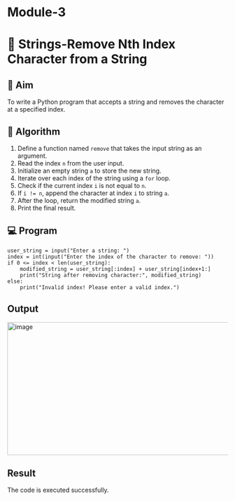 # Module-3
# 🧹 Strings-Remove Nth Index Character from a String

## 🎯 Aim
To write a Python program that accepts a string and removes the character at a specified index.

## 🧠 Algorithm
1. Define a function named `remove` that takes the input string as an argument.
2. Read the index `n` from the user input.
3. Initialize an empty string `a` to store the new string.
4. Iterate over each index of the string using a `for` loop.
5. Check if the current index `i` is not equal to `n`.
6. If `i != n`, append the character at index `i` to string `a`.
7. After the loop, return the modified string `a`.
8. Print the final result.

## 💻 Program
~~~
user_string = input("Enter a string: ")
index = int(input("Enter the index of the character to remove: "))
if 0 <= index < len(user_string):
    modified_string = user_string[:index] + user_string[index+1:]
    print("String after removing character:", modified_string)
else:
    print("Invalid index! Please enter a valid index.")
~~~


## Output
<img width="1282" height="303" alt="image" src="https://github.com/user-attachments/assets/670d0685-294c-4e18-b974-9e47fc833325" />

## Result
The code is executed successfully.
